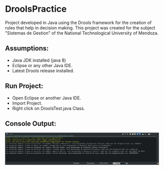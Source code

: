 # DroolsPractice
 Project developed in Java using the Drools framework for the creation of rules that help in decision making.  This project was created for the subject "Sistemas de Gestion" of the National Technological University of Mendoza.
 
 ## Assumptions: 
  - Java JDK installed (java 8)
  - Eclipse or any other Java IDE.
  - Latest Drools release installed.
 
## Run Project: 
 - Open Eclipse or another Java IDE.
 - Import Project.
 - Right click on DroolsTest.java Class.

## Console Output: 
 
![alt text](https://github.com/Nicolamber/DroolsPractice/blob/master/ScreenShot/ConsoleOutput.png)
